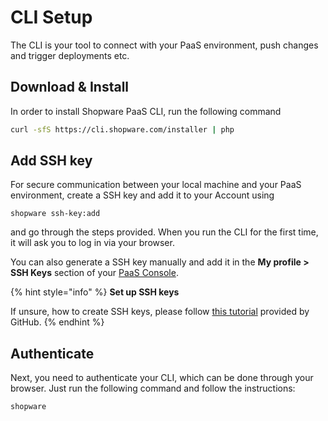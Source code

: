 # CLI Setup

The CLI is your tool to connect with your PaaS environment, push changes and trigger deployments etc.

## Download & Install

In order to install Shopware PaaS CLI, run the following command

```bash
curl -sfS https://cli.shopware.com/installer | php
```

## Add SSH key

For secure communication between your local machine and your PaaS environment, create a SSH key and add it to your Account using 

```
shopware ssh-key:add
```

and go through the steps provided. When you run the CLI for the first time, it will ask you to log in via your browser.

You can also generate a SSH key manually and add it in the **My profile > SSH Keys** section of your [PaaS Console](https://console.shopware.com/).

{% hint style="info" %}
**Set up SSH keys**

If unsure, how to create SSH keys, please follow [this tutorial](https://docs.github.com/en/authentication/connecting-to-github-with-ssh/generating-a-new-ssh-key-and-adding-it-to-the-ssh-agent) provided by GitHub.
{% endhint %}

## Authenticate

Next, you need to authenticate your CLI, which can be done through your browser. Just run the following command and follow the instructions:

```bash
shopware
```